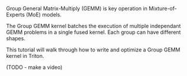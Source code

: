 Group General Matrix-Multiply (GEMM) is key operation in Mixture-of-Experts (MoE) models. 

The Group GEMM kernel batches the execution of multiple independant GEMM problems in a single fused kernel. Each group can have different shapes. 

This tutorial will walk through how to write and optimize a Group GEMM kernel in Triton. 

(TODO - make a video)